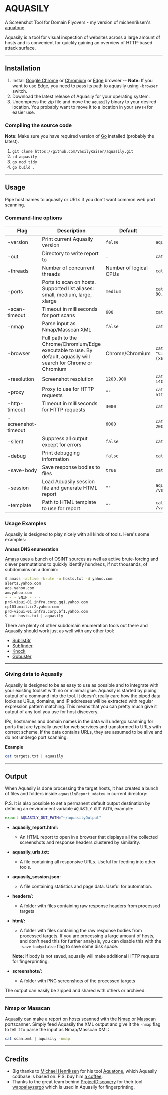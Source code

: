 # AQUASILY
 A Screenshot Tool for Domain Flyovers - my version of michenriksen's [aquatone](https://github.com/michenriksen/aquatone)

Aquasily is a tool for visual inspection of websites across a large amount of hosts and is convenient for quickly gaining an overview of HTTP-based attack surface.

* * *
## Installation

1. Install [Google Chrome](https://www.google.com/chrome/) or [Chromium](https://www.chromium.org/getting-involved/download-chromium) or [Edge](https://www.microsoft.com/en-us/edge) browser -- **Note:** If you want to use Edge, you need to pass its path to aquasily using `-browser` switch.
2. Download the latest release of Aquasily for your operating system.
3. Uncompress the zip file and move the `aquasily` binary to your desired location. You probably want to move it to a location in your `$PATH` for easier use.

### Compiling the source code

**Note:** Make sure you have required version of [Go](https://golang.org/dl/) installed (probably the latest).

1. `git clone https://github.com/VasilyKaiser/aquasily.git`
2. `cd aquasily`
3. `go mod tidy`
4. `go build .`

* * *
## Usage

Pipe host names to aquasily or URLs if you don't want common web port scanning.

### Command-line options

| Flag | Description | Default | Example |
| ---- | ----------- | ------- | ------- |
| -version | Print current Aquasily version | `false` | `aquasily -version` |
| -out | Directory to write report to | `.` | `cat hosts.txt \| aquasily -out /var/tmp/` |
| -threads | Number of concurrent threads | Number of logical CPUs | `cat hosts.txt \| aquasily -threads 20` |
| -ports | Ports to scan on hosts. Supported list aliases: small, medium, large, xlarge | `medium` | `cat hosts.txt \| aquasily -ports 80,443,3000,3001` |
| -scan-timeout | Timeout in milliseconds for port scans | `600` | `cat hosts.txt \| aquasily -scan-timeout 1500` |
| -nmap | Parse input as Nmap/Masscan XML | `false` | `cat scan.xml \| aquasily -nmap` |
| -browser | Full path to the Chrome/Chromium/Edge executable to use. By default, aquasily will search for Chrome or Chromium | Chrome/Chromium | `cat hosts.txt \| aquasily -browser "C:\Program Files (x86)\Microsoft\Edge\Application\msedge.exe"` |
| -resolution | Screenshot resolution | `1200,900` | `cat hosts.txt \| aquasily -resolution 1400,1400` |
| -proxy | Proxy to use for HTTP requests | `""` | `cat hosts.txt \| aquasily -proxy http://127.0.0.1:8080` |
| -http-timeout | Timeout in milliseconds for HTTP requests | `3000` | `cat hosts.txt \| aquasily -http-timeout 2000` |
| -screenshot-timeout |  | `6000` | `cat hosts.txt \| aquasily -screenshot-timeout 2000` |
| -silent | Suppress all output except for errors | `false` | `cat hosts.txt \| aquasily -silent` |
| -debug | Print debugging information | `false` | `cat hosts.txt \| aquasily -debug` |
| -save-body | Save response bodies to files | `true` | `cat hosts.txt \| aquasily -save-body=false` |
| -session | Load Aquasily session file and generate HTML report | `""` | `aquasily -session /var/tmp/aquasily_session.json` |
| -template | Path to HTML template to use for report | `""` | `cat hosts.txt \| aquasily -template /var/tmp/report_template.html` |

### Usage Examples

Aquasily is designed to play nicely with all kinds of tools. Here's some examples:

**Amass DNS enumeration**

[Amass](https://github.com/OWASP/Amass) uses a bunch of OSINT sources as well as active brute-forcing and clever permutations to quickly identify hundreds, if not thousands, of subdomains on a  domain:

```bash
$ amass -active -brute -o hosts.txt -d yahoo.com
alerts.yahoo.com
ads.yahoo.com
am.yahoo.com
- - - SNIP - - -
prd-vipui-01.infra.corp.gq1.yahoo.com
cp103.mail.ir2.yahoo.com
prd-vipui-01.infra.corp.bf1.yahoo.com
$ cat hosts.txt | aquasily
```

There are plenty of other subdomain enumeration tools out there and Aquasily should work just as well with any other tool:

- [Sublist3r](https://github.com/aboul3la/Sublist3r)
- [Subfinder](https://github.com/subfinder/subfinder)
- [Knock](https://github.com/guelfoweb/knock)
- [Gobuster](https://github.com/OJ/gobuster)

* * *
### Giving data to Aquasily

Aquasily is designed to be as easy to use as possible and to integrate with your existing toolset with no or minimal glue. Aquasily is started by piping output of a command into the tool. It doesn't really care how the piped data looks as URLs, domains, and IP addresses will be extracted with regular expression pattern matching. This means that you can pretty much give it output of any tool you use for host discovery.

IPs, hostnames and domain names in the data will undergo scanning for ports that are typically used for web services and transformed to URLs with correct scheme. If the data contains URLs, they are assumed to be alive and do not undergo port scanning.

**Example**
```bash
cat targets.txt | aquasily
```

* * *
## Output

When Aquasily is done processing the target hosts, it has created a bunch of files and folders inside `aquasilyReport_<date>` in current directory:

P.S. It is also possible to set a permanent default output destination by defining an environment variable `AQUASILY_OUT_PATH`, example:
```bash
export AQUASILY_OUT_PATH="~/aquasilyOutput"
```


- **aquasily_report.html:** 
	- An HTML report to open in a browser that displays all the collected screenshots and response headers clustered by similarity.
- **aquasily_urls.txt:** 
	-  A file containing all responsive URLs. Useful for feeding into other tools.
- **aquasily_session.json:** 
	- A file containing statistics and page data. Useful for automation.
- **headers/:**
	- A folder with files containing raw response headers from processed targets
- **html/:**
	- A folder with files containing the raw response bodies from processed targets. If you are processing a large amount of hosts, and don't need this for further analysis, you can disable this with the `-save-body=false` flag to save some disk space.
	
	**Note:** If body is not saved, aquasily will make additional HTTP requests for fingerprinting.
- **screenshots/:**
	- A folder with PNG screenshots of the processed targets

The output can easily be zipped and shared with others or archived.

* * *
### Nmap or Masscan

Aquasily can make a report on hosts scanned with the [Nmap](https://nmap.org/) or [Masscan](https://github.com/robertdavidgraham/masscan) portscanner. Simply feed Aquasily the XML output and give it the `-nmap` flag to tell it to parse the input as Nmap/Masscan XML:

```bash
cat scan.xml | aquasily -nmap
```
* * *
## Credits

- Big thanks to [Michael Henriksen](https://twitter.com/michenriksen) for his tool [Aquatone](https://github.com/michenriksen/aquatone), which Aquasily codbase is based on. P.S. buy him [a coffee](https://www.buymeacoffee.com/michenriksen).
- Thanks to the great team behind [ProjectDiscovery](https://github.com/projectdiscovery) for their tool [wappalayzergo](https://github.com/projectdiscovery/wappalyzergo) which is used in Aquasily for fingerprinting.